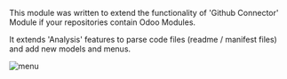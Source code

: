 This module was written to extend the functionality of 'Github
Connector' Module if your repositories contain Odoo Modules.

It extends 'Analysis' features to parse code files (readme / manifest
files) and add new models and menus.

![menu](static/description/menu.png)
